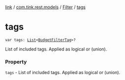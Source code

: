 [link](../../index.md) / [com.tink.rest.models](../index.md) / [Filter](index.md) / [tags](./tags.md)

# tags

`var tags: `[`List`](https://kotlinlang.org/api/latest/jvm/stdlib/kotlin.collections/-list/index.html)`<`[`BudgetFilterTag`](../-budget-filter-tag/index.md)`>?`

List of included tags. Applied as logical or (union).

### Property

`tags` - List of included tags. Applied as logical or (union).